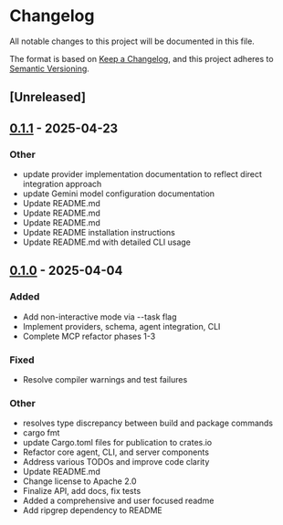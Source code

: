 # Changelog

All notable changes to this project will be documented in this file.

The format is based on [Keep a Changelog](https://keepachangelog.com/en/1.0.0/),
and this project adheres to [Semantic Versioning](https://semver.org/spec/v2.0.0.html).

## [Unreleased]

## [0.1.1](https://github.com/jessebmiller/volition/compare/volition-shell-server-v0.1.0...volition-shell-server-v0.1.1) - 2025-04-23

### Other

- update provider implementation documentation to reflect direct integration approach
- update Gemini model configuration documentation
- Update README.md
- Update README.md
- Update README.md
- Update README installation instructions
- Update README.md with detailed CLI usage

## [0.1.0](https://github.com/jessebmiller/volition/releases/tag/volition-shell-server-v0.1.0) - 2025-04-04

### Added

- Add non-interactive mode via --task flag
- Implement providers, schema, agent integration, CLI
- Complete MCP refactor phases 1-3

### Fixed

- Resolve compiler warnings and test failures

### Other

- resolves type discrepancy between build and package commands
- cargo fmt
- update Cargo.toml files for publication to crates.io
- Refactor core agent, CLI, and server components
- Address various TODOs and improve code clarity
- Update README.md
- Change license to Apache 2.0
- Finalize API, add docs, fix tests
- Added a comprehensive and user focused readme
- Add ripgrep dependency to README
